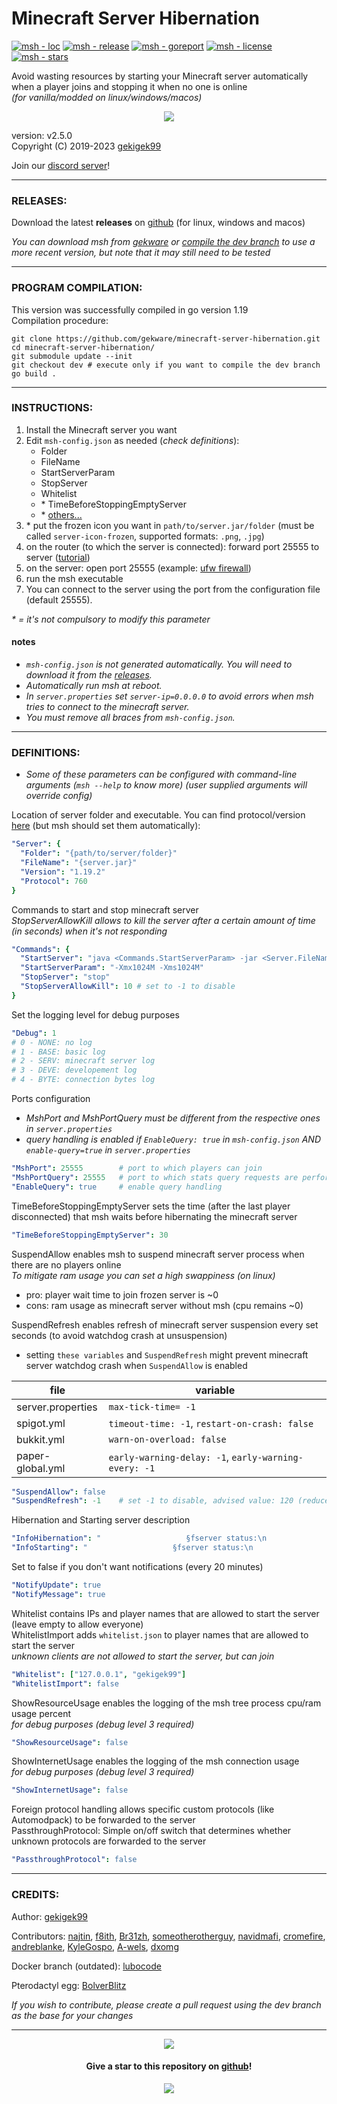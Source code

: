 # Minecraft Server Hibernation  

[![msh - loc](https://tokei.rs/b1/github/gekware/minecraft-server-hibernation)](https://github.com/gekware/minecraft-server-hibernation)
[![msh - release](https://img.shields.io/github/release/gekware/minecraft-server-hibernation?color=05aefc)](https://github.com/gekware/minecraft-server-hibernation/releases)
[![msh - goreport](https://goreportcard.com/badge/github.com/gekware/minecraft-server-hibernation)](https://goreportcard.com/report/github.com/gekware/minecraft-server-hibernation)
[![msh - license](https://img.shields.io/github/license/gekware/minecraft-server-hibernation?color=6fff00)](https://github.com/gekware/minecraft-server-hibernation/blob/master/LICENSE)
[![msh - stars](https://img.shields.io/github/stars/gekware/minecraft-server-hibernation?color=ffbd19)](https://github.com/gekware/minecraft-server-hibernation/stargazers)

Avoid wasting resources by starting your Minecraft server automatically when a player joins and stopping it when no one is online  
_(for vanilla/modded on linux/windows/macos)_  

<p align="center" >
    <a href="https://github.com/gekware/minecraft-server-hibernation" >
        <img src="https://raw.githubusercontent.com/gekware/minecraft-server-hibernation/c6a80ea835bea9f9a795c0805ab0e99ba326273c/res/icon/msh.png" >
    </a>
</p>

version: v2.5.0  
Copyright (C) 2019-2023 [gekigek99](https://github.com/gekigek99)  

Join our [discord server](https://discord.com/invite/guKB6ETeMF)!  

-----
### RELEASES:
Download the latest **releases** on [github](https://github.com/gekware/minecraft-server-hibernation/releases) (for linux, windows and macos)  

_You can download msh from [gekware](https://msh.gekware.net/) or [compile the dev branch](#PROGRAM-COMPILATION) to use a more recent version, but note that it may still need to be tested_

-----
### PROGRAM COMPILATION:
This version was successfully compiled in go version 1.19  
Compilation procedure:
```command
git clone https://github.com/gekware/minecraft-server-hibernation.git  
cd minecraft-server-hibernation/  
git submodule update --init
git checkout dev # execute only if you want to compile the dev branch
go build .
```

-----
### INSTRUCTIONS:
1. Install the Minecraft server you want
2. Edit `msh-config.json` as needed (*check definitions*):
    - Folder
    - FileName
    - StartServerParam
    - StopServer
	- Whitelist
    - \* TimeBeforeStoppingEmptyServer
    - \* [others...](#DEFINITIONS)
3. \* put the frozen icon you want in `path/to/server.jar/folder` (must be called `server-icon-frozen`, supported formats: `.png`, `.jpg`)
4. on the router (to which the server is connected): forward port 25555 to server ([tutorial](https://www.wikihow.com/Open-Ports#Opening-Router-Firewall-Ports))
5. on the server: open port 25555 (example: [ufw firewall](https://www.configserverfirewall.com/ufw-ubuntu-firewall/ubuntu-firewall-open-port/))
6. run the msh executable
7. You can connect to the server using the port from the configuration file (default 25555).

_\* = it's not compulsory to modify this parameter_

#### notes
- _`msh-config.json` is not generated automatically. You will need to download it from the [releases](https://github.com/gekware/minecraft-server-hibernation/releases)._
- _Automatically run msh at reboot._
- _In `server.properties` set `server-ip=0.0.0.0` to avoid errors when msh tries to connect to the minecraft server._
- _You must remove all braces from `msh-config.json`._  

-----
### DEFINITIONS:
- _Some of these parameters can be configured with command-line arguments (`msh --help` to know more) (user supplied arguments will override config)_  

Location of server folder and executable. You can find protocol/version [here](https://wiki.vg/Protocol_version_numbers) (but msh should set them automatically):
```yaml
"Server": {
  "Folder": "{path/to/server/folder}"
  "FileName": "{server.jar}"
  "Version": "1.19.2"
  "Protocol": 760
}
```

Commands to start and stop minecraft server  
_StopServerAllowKill allows to kill the server after a certain amount of time (in seconds) when it's not responding_
```yaml
"Commands": {
  "StartServer": "java <Commands.StartServerParam> -jar <Server.FileName> nogui"
  "StartServerParam": "-Xmx1024M -Xms1024M"
  "StopServer": "stop"
  "StopServerAllowKill": 10	# set to -1 to disable
}
```

Set the logging level for debug purposes
```yaml
"Debug": 1
# 0 - NONE: no log
# 1 - BASE: basic log
# 2 - SERV: minecraft server log
# 3 - DEVE: developement log
# 4 - BYTE: connection bytes log
```

Ports configuration
- _MshPort and MshPortQuery must be different from the respective ones in `server.properties`_
- _query handling is enabled if `EnableQuery: true` in `msh-config.json` AND `enable-query=true` in `server.properties`_
```yaml
"MshPort": 25555		# port to which players can join
"MshPortQuery": 25555	# port to which stats query requests are performed from clients
"EnableQuery": true		# enable query handling
```

TimeBeforeStoppingEmptyServer sets the time (after the last player disconnected) that msh waits before hibernating the minecraft server
```yaml
"TimeBeforeStoppingEmptyServer": 30
```

SuspendAllow enables msh to suspend minecraft server process when there are no players online  
_To mitigate ram usage you can set a high swappiness (on linux)_  
- pro:  player wait time to join frozen server is ~0  
- cons: ram usage as minecraft server without msh (cpu remains ~0)  

SuspendRefresh enables refresh of minecraft server suspension every set seconds (to avoid watchdog crash at unsuspension)  
- setting `these variables` and `SuspendRefresh` might prevent minecraft server watchdog crash when `SuspendAllow` is enabled  

|       file        |                       variable                       |
| ----------------- | ---------------------------------------------------- |
| server.properties | `max-tick-time= -1`                                  |
| spigot.yml        | `timeout-time: -1`, `restart-on-crash: false`        |
| bukkit.yml        | `warn-on-overload: false`                            |
| paper-global.yml  | `early-warning-delay: -1`, `early-warning-every: -1` |

```yaml
"SuspendAllow": false
"SuspendRefresh": -1	# set -1 to disable, advised value: 120 (reduce if minecraft server keeps crashing)
```

Hibernation and Starting server description
```yaml
"InfoHibernation": "                   §fserver status:\n                   §b§lHIBERNATING"
"InfoStarting": "                   §fserver status:\n                    §6§lWARMING UP"
```

Set to false if you don't want notifications (every 20 minutes)
```yaml
"NotifyUpdate": true
"NotifyMessage": true
```

Whitelist contains IPs and player names that are allowed to start the server (leave empty to allow everyone)  
WhitelistImport adds `whitelist.json` to player names that are allowed to start the server  
_unknown clients are not allowed to start the server, but can join_  
```yaml
"Whitelist": ["127.0.0.1", "gekigek99"]
"WhitelistImport": false
```

ShowResourceUsage enables the logging of the msh tree process cpu/ram usage percent  
_for debug purposes (debug level 3 required)_
```yaml
"ShowResourceUsage": false
```

ShowInternetUsage enables the logging of the msh connection usage  
_for debug purposes (debug level 3 required)_
```yaml
"ShowInternetUsage": false
```

Foreign protocol handling allows specific custom protocols (like Automodpack) to be forwarded to the server  
PassthroughProtocol: Simple on/off switch that determines whether unknown protocols are forwarded to the server  
```yaml
"PassthroughProtocol": false
```

-----
### CREDITS:  

Author: [gekigek99](https://github.com/gekigek99)  

Contributors: [najtin](https://github.com/najtin), [f8ith](https://github.com/f8ith), [Br31zh](https://github.com/Br31zh), [someotherotherguy](https://github.com/someotherotherguy), [navidmafi](https://github.com/navidmafi), [cromefire](https://github.com/cromefire), [andreblanke](https://github.com/andreblanke), [KyleGospo](https://github.com/KyleGospo), [A-wels](https://github.com/A-wels), [dxomg](https://github.com/dxomg)  

Docker branch (outdated): [lubocode](https://github.com/lubocode/minecraft-server-hibernation)  

Pterodactyl egg: [BolverBlitz](https://github.com/gekware/minecraft-server-hibernation-pterodactyl-egg)  

_If you wish to contribute, please create a pull request using the dev branch as the base for your changes_

-----

<p align="center" >
    <a href="https://www.buymeacoffee.com/gekigek99" >
        <img src="https://raw.githubusercontent.com/gekware/minecraft-server-hibernation/c6a80ea835bea9f9a795c0805ab0e99ba326273c/res/icon/buymeacoffee.png" >
    </a>
</p>

<h4 align="center" >
    Give a star to this repository on <a href="https://github.com/gekware/minecraft-server-hibernation" > github</a>!
</h4>

<p align="center" >
    <a href="https://github.com/gekware/minecraft-server-hibernation/stargazers" >
        <img src="https://reporoster.com/stars/gekware/minecraft-server-hibernation" >
    </a>
</p>

